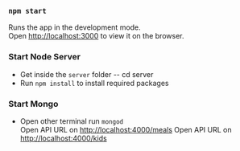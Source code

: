 
### `npm start`

Runs the app in the development mode.<br>
Open [http://localhost:3000](http://localhost:3000) to view it on the browser.


### Start Node Server

- Get inside the `server` folder -- cd server <br>
- Run `npm install` to install required packages 

### Start Mongo
- Open other terminal run `mongod`<br>
Open API URL on [http://localhost:4000/meals](http://localhost:4000/meals)
Open API URL on [http://localhost:4000/kids](http://localhost:4000/kids)
